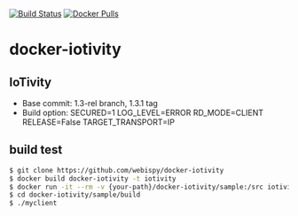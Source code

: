 [![Build Status](https://travis-ci.org/webispy/docker-iotivity.svg?branch=master)](https://travis-ci.org/webispy/docker-iotivity) [![Docker Pulls](https://img.shields.io/docker/pulls/webispy/iotivity.svg)](https://hub.docker.com/r/webispy/iotivity/)

# docker-iotivity

## IoTivity

- Base commit: 1.3-rel branch, 1.3.1 tag
- Build option: SECURED=1 LOG_LEVEL=ERROR RD_MODE=CLIENT RELEASE=False TARGET_TRANSPORT=IP

## build test

```sh
$ git clone https://github.com/webispy/docker-iotivity
$ docker build docker-iotivity -t iotivity
$ docker run -it --rm -v {your-path}/docker-iotivity/sample:/src iotivity bash -c "rm -rf src/build; mkdir src/build; cd src/build; cmake ..; make"
$ cd docker-iotivity/sample/build
$ ./myclient
```


